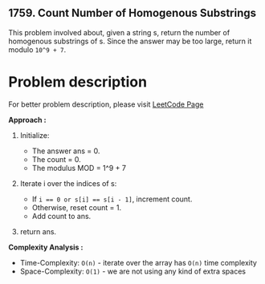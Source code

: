 ## 1759. Count Number of Homogenous Substrings

This problem involved about, given a string s, return the number of homogenous substrings of s. Since the answer may be too large, return it modulo `10^9 + 7`.

# Problem description

For better problem description, please visit [LeetCode Page](https://leetcode.com/problems/count-number-of-homogenous-substrings/description)

**Approach :**<br/>

1. Initialize:

    - The answer ans = 0.
    - The count = 0.
    - The modulus MOD = 1^9 + 7

2. Iterate i over the indices of s:
    - If `i == 0 or s[i] == s[i - 1]`, increment count.
    - Otherwise, reset count = 1.
    - Add count to ans.
3. return ans.

**Complexity Analysis :**<br/>

-   Time-Complexity: `O(n)` - iterate over the array has `O(n)` time complexity
-   Space-Complexity: `O(1)` - we are not using any kind of extra spaces
